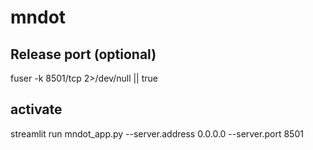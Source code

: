 # mndot


## Release port (optional)
fuser -k 8501/tcp 2>/dev/null || true

## activate
streamlit run mndot_app.py --server.address 0.0.0.0 --server.port 8501
